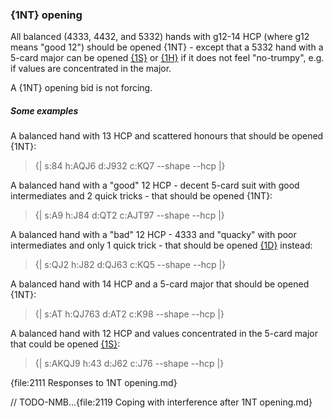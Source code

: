 ### <a name="1NT_opening"> {1NT} opening

All balanced (4333, 4432, and 5332) hands with g12-14 HCP (where g12 means "good 12") should be opened {1NT} - except that a 5332 hand with a 5-card major can be opened [{1S}](#1S_opening) or [{1H}](#1H_opening) if it does not feel "no-trumpy", e.g. if values are concentrated in the major.

A {1NT} opening bid is not forcing.

##### Some examples

A balanced hand with 13 HCP and scattered honours that should be opened {1NT}:

> {| s:84 h:AQJ6 d:J932 c:KQ7 --shape --hcp |}

A balanced hand with a "good" 12 HCP - decent 5-card suit with good intermediates and 2 quick tricks  - that should be opened {1NT}:

> {| s:A9 h:J84 d:QT2 c:AJT97 --shape --hcp |}

A balanced hand with a "bad" 12 HCP - 4333 and "quacky" with poor intermediates and only 1 quick trick - that should be opened [{1D}](#1D_opening) instead:

> {| s:QJ2 h:J82 d:QJ63 c:KQ5 --shape --hcp |}

A balanced hand with 14 HCP and a 5-card major that should be opened {1NT}:

> {| s:AT h:QJ763 d:AT2 c:K98 --shape --hcp |}

A balanced hand with 12 HCP and values concentrated in the 5-card major that could be opened [{1S}](#1S_opening):

> {| s:AKQJ9 h:43 d:J62 c:J76 --shape --hcp |}

{file:2111 Responses to 1NT opening.md}

// TODO-NMB...{file:2119 Coping with interference after 1NT opening.md}
